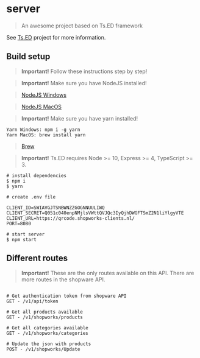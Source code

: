 # server

> An awesome project based on Ts.ED framework

See [Ts.ED](https://tsed.io) project for more information.

## Build setup

> **Important!** Follow these instructions step by step!

> **Important!** Make sure you have NodeJS installed!

> [NodeJS Windows](https://nodejs.org/dist/v14.15.0/node-v14.15.0-x64.msi)

> [NodeJS MacOS](https://nodejs.org/dist/v14.15.0/node-v14.15.0.pkg)


> **Important!** Make sure you have yarn installed!

```batch
Yarn Windows: npm i -g yarn
Yarn MacOS: brew install yarn
```
> [Brew](https://brew.sh/)

> **Important!** Ts.ED requires Node >= 10, Express >= 4, TypeScript >= 3.

```batch
# install dependencies
$ npm i
$ yarn

# create .env file

CLIENT_ID=SWIAVGJTSNBWNZZGOGNNUULIWQ
CLIENT_SECRET=Q051c040enpNMjlsVWttQVJQc3IyQjhDWGFTSmZ2N1liYlgyVTE
CLIENT_URL=https://qrcode.shopworks-clients.nl/
PORT=8080

# start server
$ npm start

```

## Different routes

> **Important!** These are the only routes available on this API. There are more routes in the shopware API.

```batch

# Get authentication token from shopware API
GET - /v1/api/token

# Get all products available
GET - /v1/shopworks/products

# Get all categories available
GET - /v1/shopworks/categories

# Update the json with products
POST - /v1/shopworks/Update

```
